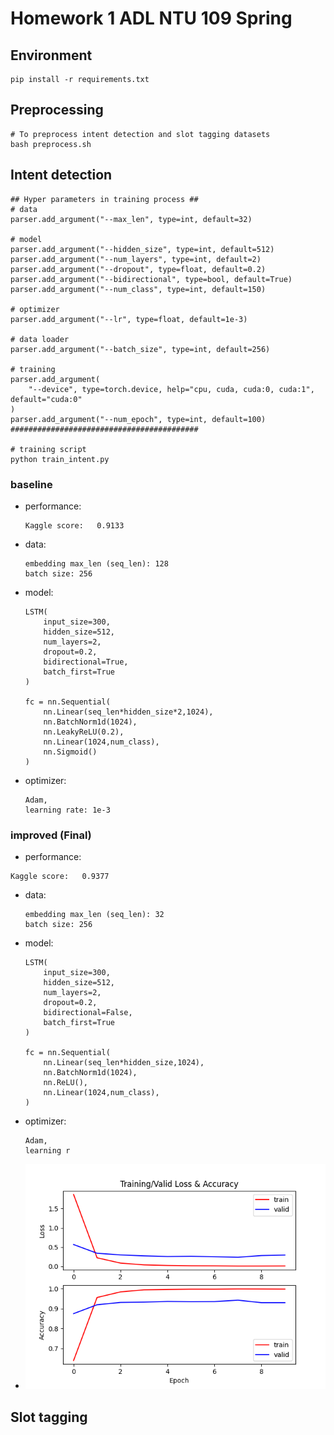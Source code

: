 # Homework 1 ADL NTU 109 Spring

## Environment
```shell
pip install -r requirements.txt
```

## Preprocessing
```shell
# To preprocess intent detection and slot tagging datasets
bash preprocess.sh
```

## Intent detection
```shell
## Hyper parameters in training process ##
# data
parser.add_argument("--max_len", type=int, default=32)

# model
parser.add_argument("--hidden_size", type=int, default=512)
parser.add_argument("--num_layers", type=int, default=2)
parser.add_argument("--dropout", type=float, default=0.2)
parser.add_argument("--bidirectional", type=bool, default=True)
parser.add_argument("--num_class", type=int, default=150)

# optimizer
parser.add_argument("--lr", type=float, default=1e-3)

# data loader
parser.add_argument("--batch_size", type=int, default=256)

# training
parser.add_argument(
    "--device", type=torch.device, help="cpu, cuda, cuda:0, cuda:1", default="cuda:0"
)
parser.add_argument("--num_epoch", type=int, default=100)
##########################################

# training script
python train_intent.py
```
### baseline
- performance:
    ```
    Kaggle score:   0.9133
    ```
- data:
    ```
    embedding max_len (seq_len): 128
    batch size: 256
    ```
- model:
    ```
    LSTM(
        input_size=300,
        hidden_size=512,
        num_layers=2,
        dropout=0.2,
        bidirectional=True,
        batch_first=True
    )
    
    fc = nn.Sequential(
        nn.Linear(seq_len*hidden_size*2,1024),
        nn.BatchNorm1d(1024),
        nn.LeakyReLU(0.2),
        nn.Linear(1024,num_class),
        nn.Sigmoid()
    )
    ```
- optimizer:
    ```
    Adam,
    learning rate: 1e-3
    ```

### improved (Final)
- performance:
```
Kaggle score:   0.9377
```
- data: 
    ```
    embedding max_len (seq_len): 32
    batch size: 256
    ```
- model: 
    ```
    LSTM(
        input_size=300,
        hidden_size=512,
        num_layers=2,
        dropout=0.2,
        bidirectional=False,
        batch_first=True
    )
    
    fc = nn.Sequential(
        nn.Linear(seq_len*hidden_size,1024),
        nn.BatchNorm1d(1024),
        nn.ReLU(),
        nn.Linear(1024,num_class),
    )
    ```
- optimizer:
    ```
    Adam,
    learning r

- ![image](https://github.com/AnHou77/NTU_ADL_HW/blob/master/hw1/acc.png)

## Slot tagging
